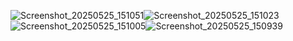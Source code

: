 ![Screenshot_20250525_151051](https://github.com/user-attachments/assets/4d7f33b3-2295-4a08-8993-bd61dae51030)![Screenshot_20250525_151023](https://github.com/user-attachments/assets/383b7d13-d92d-4c98-a189-0119a675f8ad)![Screenshot_20250525_151005](https://github.com/user-attachments/assets/7095338a-de4c-4a50-baf7-fd9a8e0059c5)![Screenshot_20250525_150939](https://github.com/user-attachments/assets/ecb031c6-42c5-46b5-b714-889400d01de1)

